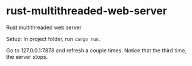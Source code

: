 # rust-multithreaded-web-server
Rust multithreaded web server

Setup:
In project folder, run `cargo run`.

Go to 127.0.0.1:7878 and refresh a couple times.
Notice that the third time, the server stops.


